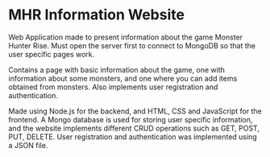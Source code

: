# MHR Information Website

Web Application made to present information about the game Monster Hunter Rise.
Must open the server first to connect to MongoDB so that the user specific pages work.

Contains a page with basic information about the game, one with information about some monsters, and one where you can add items obtained from monsters. Also implements user registration and authentication.

Made using Node.js for the backend, and HTML, CSS and JavaScript for the frontend. A Mongo database is used for storing user specific information, and the website implements different CRUD operations such as GET, POST, PUT, DELETE. User registration and authentication was implemented using a JSON file.
